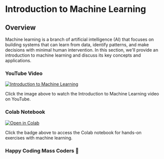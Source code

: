 # Introduction to Machine Learning

## Overview

Machine learning is a branch of artificial intelligence (AI) that focuses on building systems that can learn from data, identify patterns, and make decisions with minimal human intervention. In this section, we'll provide an introduction to machine learning and discuss its key concepts and applications.

### YouTube Video

[![Introduction to Machine Learning](https://img.youtube.com/vi/YBvInpw5QZQ/0.jpg)](https://youtu.be/LHzBHo-XZnw)

Click the image above to watch the Introduction to Machine Learning video on YouTube.

### Colab Notebook

[![Open in Colab](https://colab.research.google.com/assets/colab-badge.svg)](https://colab.research.google.com/drive/18uPlI4eECOTySucsAdaSmngBesgLc_P1?usp=sharing)

Click the badge above to access the Colab notebook for hands-on exercises with machine learning.

### Happy Coding Mass Coders 🙂
